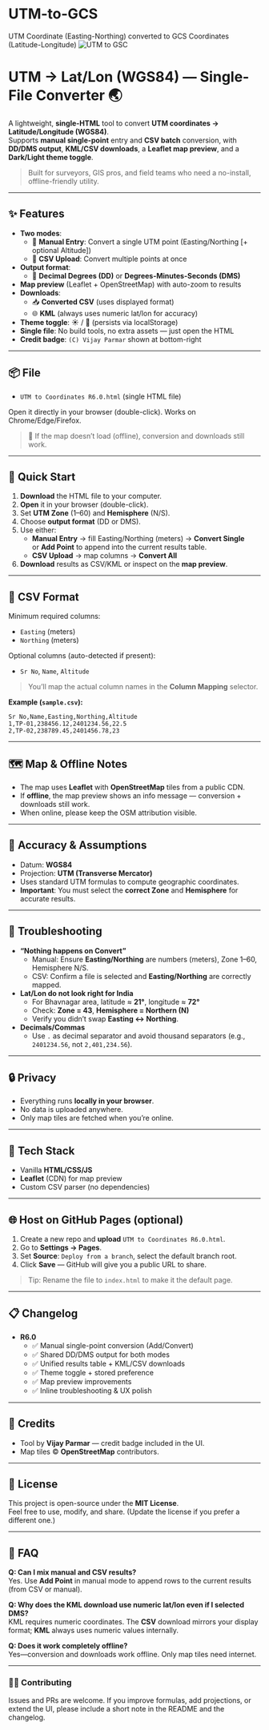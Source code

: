 # UTM-to-GCS
UTM Coordinate (Easting-Northing) converted to GCS Coordinates (Latitude-Longitude)
![UTM to GSC](https://github.com/user-attachments/assets/df1d803d-7f0d-487d-9400-6bc1447b9173)

# UTM → Lat/Lon (WGS84) — Single-File Converter 🌏

A lightweight, **single-HTML** tool to convert **UTM coordinates → Latitude/Longitude (WGS84)**.  
Supports **manual single-point** entry and **CSV batch** conversion, with **DD/DMS output**, **KML/CSV downloads**, a **Leaflet map preview**, and a **Dark/Light theme toggle**.

> Built for surveyors, GIS pros, and field teams who need a no-install, offline-friendly utility.

---

## ✨ Features

- **Two modes**:
  - 🔹 **Manual Entry**: Convert a single UTM point (Easting/Northing [+ optional Altitude])
  - 🔹 **CSV Upload**: Convert multiple points at once
- **Output format**:  
  - 📐 **Decimal Degrees (DD)** or **Degrees-Minutes-Seconds (DMS)**
- **Map preview** (Leaflet + OpenStreetMap) with auto-zoom to results
- **Downloads**:
  - 📥 **Converted CSV** (uses displayed format)
  - 🌐 **KML** (always uses numeric lat/lon for accuracy)
- **Theme toggle**: ☀️ / 🌙 (persists via localStorage)
- **Single file**: No build tools, no extra assets — just open the HTML
- **Credit badge**: `(C) Vijay Parmar` shown at bottom-right

---

## 📦 File

- `UTM to Coordinates R6.0.html` (single HTML file)

Open it directly in your browser (double-click). Works on Chrome/Edge/Firefox.

> 📝 If the map doesn’t load (offline), conversion and downloads still work.

---

## 🚀 Quick Start

1. **Download** the HTML file to your computer.
2. **Open** it in your browser (double-click).
3. Set **UTM Zone** (1–60) and **Hemisphere** (N/S).
4. Choose **output format** (DD or DMS).
5. Use either:
   - **Manual Entry** → fill Easting/Northing (meters) → **Convert Single**  
     or **Add Point** to append into the current results table.
   - **CSV Upload** → map columns → **Convert All**
6. **Download** results as CSV/KML or inspect on the **map preview**.

---

## 🧾 CSV Format

Minimum required columns:
- `Easting` (meters)
- `Northing` (meters)

Optional columns (auto-detected if present):
- `Sr No`, `Name`, `Altitude`

> You’ll map the actual column names in the **Column Mapping** selector.

**Example (`sample.csv`):**
```csv
Sr No,Name,Easting,Northing,Altitude
1,TP-01,238456.12,2401234.56,22.5
2,TP-02,238789.45,2401456.78,23
```

---

## 🗺️ Map & Offline Notes

- The map uses **Leaflet** with **OpenStreetMap** tiles from a public CDN.
- If **offline**, the map preview shows an info message — conversion + downloads still work.
- When online, please keep the OSM attribution visible.

---

## 🧠 Accuracy & Assumptions

- Datum: **WGS84**
- Projection: **UTM (Transverse Mercator)**
- Uses standard UTM formulas to compute geographic coordinates.
- **Important**: You must select the **correct Zone** and **Hemisphere** for accurate results.

---

## 🧩 Troubleshooting

- **“Nothing happens on Convert”**
  - Manual: Ensure **Easting/Northing** are numbers (meters), Zone 1–60, Hemisphere N/S.
  - CSV: Confirm a file is selected and **Easting/Northing** are correctly mapped.
- **Lat/Lon do not look right for India**
  - For Bhavnagar area, latitude ≈ **21°**, longitude ≈ **72°**  
  - Check: **Zone = 43**, **Hemisphere = Northern (N)**  
  - Verify you didn’t swap **Easting ↔ Northing**.
- **Decimals/Commas**
  - Use `.` as decimal separator and avoid thousand separators (e.g., `2401234.56`, not `2,401,234.56`).

---

## 🔒 Privacy

- Everything runs **locally in your browser**.
- No data is uploaded anywhere.
- Only map tiles are fetched when you’re online.

---

## 🧰 Tech Stack

- Vanilla **HTML/CSS/JS**
- **Leaflet** (CDN) for map preview
- Custom CSV parser (no dependencies)

---

## 🌐 Host on GitHub Pages (optional)

1. Create a new repo and **upload** `UTM to Coordinates R6.0.html`.
2. Go to **Settings → Pages**.
3. Set **Source**: `Deploy from a branch`, select the default branch root.
4. Click **Save** — GitHub will give you a public URL to share.

> Tip: Rename the file to `index.html` to make it the default page.

---

## 📋 Changelog

- **R6.0**
  - ✅ Manual single-point conversion (Add/Convert)
  - ✅ Shared DD/DMS output for both modes
  - ✅ Unified results table + KML/CSV downloads
  - ✅ Theme toggle + stored preference
  - ✅ Map preview improvements
  - ✅ Inline troubleshooting & UX polish

---

## 🙌 Credits

- Tool by **Vijay Parmar** — credit badge included in the UI.
- Map tiles © **OpenStreetMap** contributors.

---

## 📄 License

This project is open-source under the **MIT License**.  
Feel free to use, modify, and share. (Update the license if you prefer a different one.)

---

## 💬 FAQ

**Q: Can I mix manual and CSV results?**  
Yes. Use **Add Point** in manual mode to append rows to the current results (from CSV or manual).

**Q: Why does the KML download use numeric lat/lon even if I selected DMS?**  
KML requires numeric coordinates. The **CSV** download mirrors your display format; **KML** always uses numeric values internally.

**Q: Does it work completely offline?**  
Yes—conversion and downloads work offline. Only map tiles need internet.

---

### 🧑‍💻 Contributing
Issues and PRs are welcome. If you improve formulas, add projections, or extend the UI, please include a short note in the README and the changelog.

